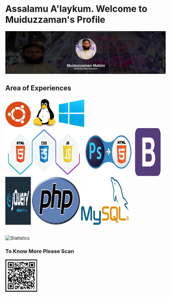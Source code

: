 # Assalamu A'laykum. Welcome to Muiduzzaman's Profile
<img src="images/myself.png"/>

## Area of Experiences
<img src="images/ub.png" width="80px" alt="ubuntu"/>   <img src="images/linux.png" width="80px" alt="linux"/>   <img src="images/win.png" width="80px" alt="win"/>
<br/>
<img src="images/hcj.png" width="240px" height="150px" alt="html-css-js"/>   <img src="images/psd.png" width="160px"  height="150px" alt="psd to html"/> <img src="images/b.png" width="80px"  height="150px" alt="bootstrap"/>   <img src="images/jq.png" width="80px"  height="150px" alt="jquery"/>   <img src="images/php.png" width="150px"  height="150px" alt="php"/>   <img src="images/msql.png" width="150px"  height="150px" alt="mysql"/>

##
![Statistics](https://github-readme-stats.vercel.app/api?username=muiduzzaman-mahim&show_icons=true&hide_border=true)

### To Know More Please Scan
<img src="images/scan.png" width="100px"/>  


